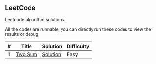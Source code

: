 LeetCode
---
Leetcode algorithm solutions.

All the codes are runnable, you can directly run these codes to view the results or debug.

| # | Title | Solution | Difficulty |
|---| ----- | -------- | ---------- |
|1|[Two Sum](https://leetcode.com/problems/two-sum/)| [Solution](./algorithms/twoSum/README.md) |Easy|
